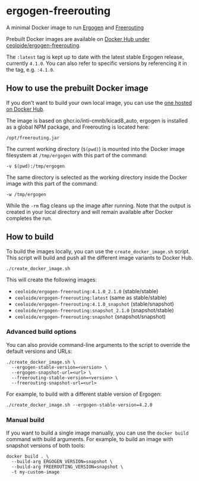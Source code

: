 # ergogen-freerouting

A minimal Docker image to run [Ergogen](https://github.com/ergogen/ergogen) and [Freerouting](https://github.com/freerouting/freerouting)

Prebuilt Docker images are available on [Docker Hub under ceoloide/ergogen-freerouting](https://hub.docker.com/repository/docker/ceoloide/ergogen-freerouting/general).

The `:latest` tag is kept up to date with the latest stable Ergogen release, currently `4.1.0`. You can also refer to specific versions by referencing it in the tag, e.g. `:4.1.0`.

## How to use the prebuilt Docker image

If you don't want to build your own local image, you can use the [one hosted on Docker Hub](https://hub.docker.com/layers/ceoloide/ergogen-freerouting/latest/images/sha256-ba6fcdafcf791fa4d8efb2ee2bcf6141a49756598357a332720adc85c9b0b107?context=explore).

The image is based on ghcr.io/inti-cmnb/kicad8_auto, ergogen is installed as a global NPM package, and Freerouting is located here:

```shell
/opt/freerouting.jar
```

The current working directory (`$(pwd)`) is mounted into the Docker image filesystem at `/tmp/ergogen` with this part of the command:

```shell
-v $(pwd):/tmp/ergogen
```

The same directory is selected as the working directory inside the Docker image with this part of the command:

```shell
-w /tmp/ergogen
```

While the `-rm` flag cleans up the image after running. Note that the output is created in your local directory and will remain available after Docker completes the run.

## How to build

To build the images locally, you can use the `create_docker_image.sh` script. This script will build and push all the different image variants to Docker Hub.

```shell
./create_docker_image.sh
```

This will create the following images:
- `ceoloide/ergogen-freerouting:4.1.0_2.1.0` (stable/stable)
- `ceoloide/ergogen-freerouting:latest` (same as stable/stable)
- `ceoloide/ergogen-freerouting:4.1.0_snapshot` (stable/snapshot)
- `ceoloide/ergogen-freerouting:snapshot_2.1.0` (snapshot/stable)
- `ceoloide/ergogen-freerouting:snapshot` (snapshot/snapshot)

### Advanced build options

You can also provide command-line arguments to the script to override the default versions and URLs:

```shell
./create_docker_image.sh \
  --ergogen-stable-version=<version> \
  --ergogen-snapshot-url=<url> \
  --freerouting-stable-version=<version> \
  --freerouting-snapshot-url=<url>
```

For example, to build with a different stable version of Ergogen:
```shell
./create_docker_image.sh --ergogen-stable-version=4.2.0
```

### Manual build

If you want to build a single image manually, you can use the `docker build` command with build arguments. For example, to build an image with snapshot versions of both tools:

```shell
docker build . \
  --build-arg ERGOGEN_VERSION=snapshot \
  --build-arg FREEROUTING_VERSION=snapshot \
  -t my-custom-image
```
